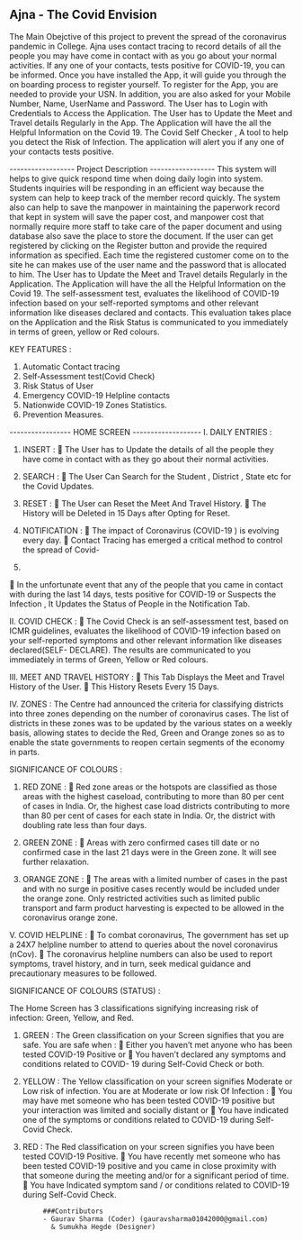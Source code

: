 ##	Ajna - The Covid Envision

The Main Obejctive of this project to prevent the spread of the coronavirus
pandemic in College. Ajna uses contact tracing to record details of all the
people you may have come in contact with as you go about your normal
activities. If any one of your contacts, tests positive for COVID-19, you can be
informed.
Once you have installed the App, it will guide you through the on boarding
process to register yourself. To register for the App, you are needed to provide
your USN. In addition, you are also asked for your Mobile Number, Name,
UserName and Password. The User has to Login with Credentials to Access the 
Application. The User has to Update the Meet and Travel details Regularly in the App. 
The Application will have the all the Helpful Information on the Covid 19. The
Covid Self Checker , A tool to help you detect the Risk of Infection. The
application will alert you if any one of your contacts tests positive.


------------------ Project Description ------------------
This system will helps to give quick respond time when doing daily login
into system. Students inquiries will be responding in an efficient way because
the system can help to keep track of the member record quickly. The system
also can help to save the manpower in maintaining the paperwork record that
kept in system will save the paper cost, and manpower cost that normally
require more staff to take care of the paper document and using database
also save the place to store the document.
If the user can get registered by clicking on the Register button and
provide the required information as specified. Each time the registered
customer come on to the site he can makes use of the user name and the
password that is allocated to him. The User has to Update the Meet and
Travel details Regularly in the Application. The Application will have the all the
Helpful Information on the Covid 19. The self-assessment test, evaluates the
likelihood of COVID-19 infection based on your self-reported symptoms and
other relevant information like diseases declared and contacts. This
evaluation takes place on the Application and the Risk Status is communicated
to you immediately in terms of green, yellow or Red colours.

KEY FEATURES :
1. Automatic Contact tracing
2. Self-Assessment test(Covid Check)
3. Risk Status of User
4. Emergency COVID-19 Helpline contacts
5. Nationwide COVID-19 Zones Statistics.
6. Prevention Measures.

----------------- HOME SCREEN -------------------
I. DAILY ENTRIES :
1. INSERT :
 The User has to Update the details of all the people they have come in
contact with as they go about their normal activities.

2. SEARCH :
 The User Can Search for the Student , District , State etc for the Covid
Updates.

3. RESET :
 The User can Reset the Meet And Travel History.
 The History will be Deleted in 15 Days after Opting for Reset.

4. NOTIFICATION :
 The impact of Coronavirus (COVID-19 ) is evolving every day.
 Contact Tracing has emerged a critical method to control the spread of Covid-
19.
 In the unfortunate event that any of the people that you came in contact with
during the last 14 days, tests positive for COVID-19 or Suspects the Infection ,
It Updates the Status of People in the Notification Tab.

II. COVID CHECK :
 The Covid Check is an self-assessment test, based on ICMR guidelines,
evaluates the likelihood of COVID-19 infection based on your self-reported
symptoms and other relevant information like diseases declared(SELF-
DECLARE). The results are communicated to you immediately
in terms of Green, Yellow or Red colours.

III. MEET AND TRAVEL HISTORY :
 This Tab Displays the Meet and Travel History of the User.
 This History Resets Every 15 Days.

IV. ZONES :
The Centre had announced the criteria for classifying districts into
three zones depending on the number of coronavirus cases. The list of
districts in these zones was to be updated by the various states on a weekly
basis, allowing states to decide the Red, Green and Orange zones so as to
enable the state governments to reopen certain segments of the economy in
parts.

SIGNIFICANCE OF COLOURS :
1. RED ZONE :
 Red zone areas or the hotspots are classified as those areas with the
highest caseload, contributing to more than 80 per cent of cases in India.
Or, the highest case load districts contributing to more than 80 per cent of
cases for each state in India. Or, the district with doubling rate less than
four days.

2. GREEN ZONE :
 Areas with zero confirmed cases till date or no confirmed case in the last
21 days were in the Green zone. It will see further relaxation.

3. ORANGE ZONE :
 The areas with a limited number of cases in the past and with no surge in
positive cases recently would be included under the orange zone. Only
restricted activities such as limited public transport and farm product
harvesting is expected to be allowed in the coronavirus orange zone.

V. COVID HELPLINE :
 To combat coronavirus, The government has set up a 24X7 helpline
number to attend to queries about the novel coronavirus (nCov).
 The coronavirus helpline numbers can also be used to report symptoms,
travel history, and in turn, seek medical guidance and precautionary
measures to be followed.

SIGNIFICANCE OF COLOURS (STATUS) :

The Home Screen has 3 classifications signifying increasing risk of infection:
Green, Yellow, and Red.

1. GREEN : The Green classification on your Screen signifies that you are safe.
You are safe when :
 Either you haven’t met anyone who has been tested COVID-19 Positive
or
 You haven’t declared any symptoms and conditions related to COVID-
19 during Self-Covid Check or both.

2. YELLOW : The Yellow classification on your screen signifies Moderate or
Low risk of infection.
You are at Moderate or low risk Of Infection :
 You may have met someone who has been tested COVID-19 positive
but your interaction was limited and socially distant or
 You have indicated one of the symptoms or conditions related to
COVID-19 during Self-Covid Check.

3. RED : The Red classification on your screen signifies you have been tested
COVID-19 Positive.
 You have recently met someone who has been tested COVID-19
positive and you came in close proximity with that someone during the
meeting and/or for a significant period of time.
 You have Indicated symptom sand / or conditions related to COVID-19
during Self-Covid Check.


			###Contributors				
			- Gaurav Sharma (Coder) (gauravsharma01042000@gmail.com)
			  & Sumukha Hegde (Designer)

